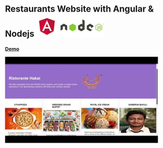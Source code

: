 <!--
    Title: Restaurants Website in Angular 
    Author: somerongit (Someron Bakuli) 
-->


# Restaurants Website with Angular & Nodejs <img width="70px"  src="https://raw.githubusercontent.com/somerongit/somerongit/main/img/angular.gif"> <img width="150px" src="https://github.com/somerongit/somerongit/blob/main/img/nodejs.gif">
### [Demo](https://youtu.be/Ft0a5edCduk)
<img src="https://raw.githubusercontent.com/somerongit/somerongit/main/img/project/Angular%20Res.jpg">
<!--
## Documentation

[Angular CLI README](https://github.com/angular/angular-cli/blob/master/README.md)
[Angular Directives](https://angular.io/guide/architecture-components#directives)
[Material Guide](https://material.angular.io/guides)
[Angular Pipe](https://angular.io/guide/pipes)
[Angular CLI](https://github.com/angular/angular-cli) 
[Protractor](http://www.protractortest.org/)
[Karma](https://karma-runner.github.io)

## Comments

 `ng serve` 
 `ng generate component component-name`  
 `ng build`
 `ng test` 
 `ng e2e`


-->
<!--
    Title: Restaurants Website in Angular 
    Author: somerongit (Someron Bakuli) 
-->
